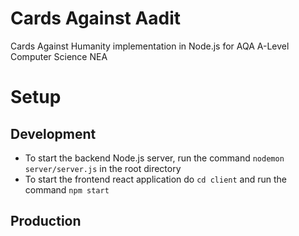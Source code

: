 # Cards Against Aadit
Cards Against Humanity implementation in Node.js for AQA A-Level Computer Science NEA

# Setup
## Development
- To start the backend Node.js server, run the command `nodemon server/server.js` in the root directory
- To start the frontend react application do `cd client` and run the command `npm start`



## Production